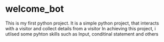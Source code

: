 # welcome_bot
This is my first python project.
It is a simple python project, that interacts with a visitor and collect details from a visitor
In achieving this project, i utlised some pyhton skills such as Input, conditinal statement and others
